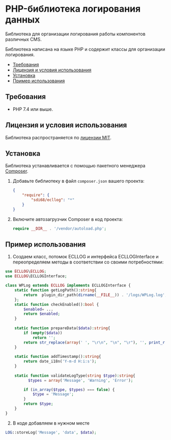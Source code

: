 # PHP-библиотека логирования данных

Библиотека для организации логирования работы компонентов различных CMS.

Библиотека написана на языке PHP и содержит классы для организации логирования.

* [Требования](#Требования)
* [Лицензия и условия использования](#Лицензия-и-условия-использования)
* [Установка](#Установка)
* [Пример использования](#Пример-использования)

## Требования

* PHP 7.4 или выше.

## Лицензия и условия использования

Библиотека распространяется по [лицензии MIT](LICENSE).

## Установка

Библиотека устанавливается с помощью пакетного менеджера [Composer](https://getcomposer.org).

1. Добавьте библиотеку в файл `composer.json` вашего проекта:

   ```json
   {
       "require": {
           "sdi68/ecllog": "*"
       }
   }
   ```

2. Включите автозагрузчик Composer в код проекта:

   ```php
   require __DIR__ . '/vendor/autoload.php';
   ```   

## Пример использования

1. Создаем класс, потомок ECLLOG и интерфейса ECLLOGInterface и переопределяем методы в соответствии со своими потребностями:

```php
use ECLLOG\ECLLOG;
use ECLLOG\ECLLOGInterface;

class WPLog extends ECLLOG implements ECLLOGInterface {
    static function getLogPath():string{
        return  plugin_dir_path(dirname(__FILE__)) . '/logs/WPLog.log';
    };
    static function checkEnabled():bool {
        $enabled= ...
        return $enabled;
    }
    
    static function prepareData($data):string{
        if (empty($data))
            return '';
        return str_replace(array(' ', "\r\n", "\n", "\r"), '', print_r($data, true));
    }
    
    static function addTimestamp():string{
        return date_i18n('Y-m-d H:i:s');
    }
    
    static function validateLogType(string $type):string{
          $types = array('Message', 'Warning', 'Error');

        if (in_array($type, $types) === false) {
            $type = 'Message';
        }
        return $type;
    }
}
```
2. В коде добавляем в нужном месте
```php
LOG::storeLog('Message', 'data', $data);
```